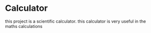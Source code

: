 # Calculator
this project is a scientific calculator.
this calculator is very useful in the maths calculations 
